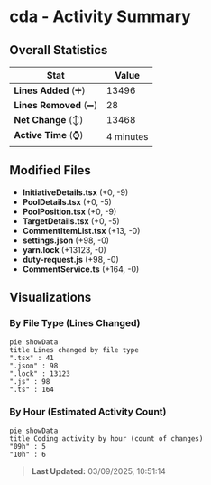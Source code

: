 # cda - Activity Summary 

## Overall Statistics

| Stat                   | Value                                                             |
| ---------------------- | ----------------------------------------------------------------- |
| **Lines Added** (➕)   | 13496                                          |
| **Lines Removed** (➖) | 28                                        |
| **Net Change** (↕)    | 13468                |
| **Active Time** (⌚)   | 4 minutes |


## Modified Files
- **InitiativeDetails.tsx** (+0, -9)
- **PoolDetails.tsx** (+0, -5)
- **PoolPosition.tsx** (+0, -9)
- **TargetDetails.tsx** (+0, -5)
- **CommentItemList.tsx** (+13, -0)
- **settings.json** (+98, -0)
- **yarn.lock** (+13123, -0)
- **duty-request.js** (+98, -0)
- **CommentService.ts** (+164, -0)

## Visualizations

### By File Type (Lines Changed)

```mermaid
pie showData
title Lines changed by file type
".tsx" : 41
".json" : 98
".lock" : 13123
".js" : 98
".ts" : 164
```

### By Hour (Estimated Activity Count)

```mermaid
pie showData
title Coding activity by hour (count of changes)
"09h" : 5
"10h" : 6
```


> **Last Updated:** 03/09/2025, 10:51:14
